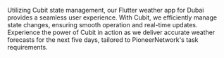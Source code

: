 Utilizing Cubit state management, our Flutter weather app for Dubai provides a seamless user experience. With Cubit, we efficiently manage state changes, ensuring smooth operation and real-time updates. Experience the power of Cubit in action as we deliver accurate weather forecasts for the next five days, tailored to PioneerNetwork's task requirements.
